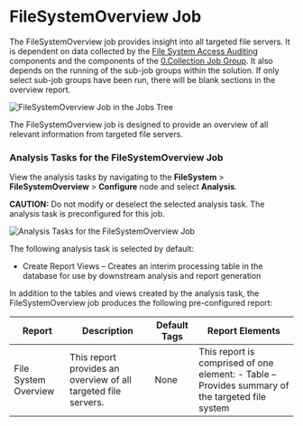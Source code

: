 # FileSystemOverview Job

The FileSystemOverview job provides insight into all targeted file servers. It is dependent on data
collected by the [File System Access Auditing](/docs/accessanalyzer/12.0/solutions/file-system/collection/overview.md#file-system-access-auditing)
components and the components of the [0.Collection Job Group](/docs/accessanalyzer/12.0/solutions/file-system/collection/overview.md). It also
depends on the running of the sub-job groups within the solution. If only select sub-job groups have
been run, there will be blank sections in the overview report.

![FileSystemOverview Job in the Jobs Tree](/img/product_docs/accessanalyzer/solutions/filesystem/filesystemoverviewjobstree.webp)

The FileSystemOverview job is designed to provide an overview of all relevant information from
targeted file servers.

### Analysis Tasks for the FileSystemOverview Job

View the analysis tasks by navigating to the **FileSystem** > **FileSystemOverview** > **Configure**
node and select **Analysis**.

**CAUTION:** Do not modify or deselect the selected analysis task. The analysis task is
preconfigured for this job.

![Analysis Tasks for the FileSystemOverview Job](/img/product_docs/accessanalyzer/solutions/filesystem/filesystemoverviewanalysis.webp)

The following analysis task is selected by default:

- Create Report Views – Creates an interim processing table in the database for use by downstream
  analysis and report generation

In addition to the tables and views created by the analysis task, the FileSystemOverview job
produces the following pre-configured report:

| Report               | Description                                                    | Default Tags | Report Elements                                                                                 |
| -------------------- | -------------------------------------------------------------- | ------------ | ----------------------------------------------------------------------------------------------- |
| File System Overview | This report provides an overview of all targeted file servers. | None         | This report is comprised of one element: - Table – Provides summary of the targeted file system |
